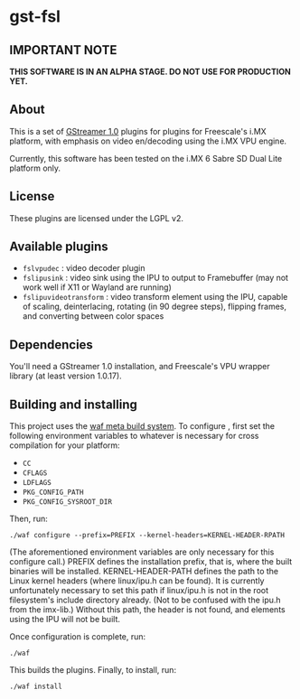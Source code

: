 gst-fsl
=======

IMPORTANT NOTE
--------------

**THIS SOFTWARE IS IN AN ALPHA STAGE. DO NOT USE FOR PRODUCTION YET.**

About
-----

This is a set of [GStreamer 1.0](http://gstreamer.freedesktop.org/) plugins for plugins for Freescale's
i.MX platform, with emphasis on video en/decoding using the i.MX VPU engine.

Currently, this software has been tested on the i.MX 6 Sabre SD Dual Lite platform only.


License
-------

These plugins are licensed under the LGPL v2.


Available plugins
-----------------

* `fslvpudec` : video decoder plugin
* `fslipusink` : video sink using the IPU to output to Framebuffer (may not work well if X11 or Wayland are running)
* `fslipuvideotransform` : video transform element using the IPU, capable of scaling, deinterlacing, rotating (in 90 degree steps), flipping frames, and converting between color spaces


Dependencies
------------

You'll need a GStreamer 1.0 installation, and Freescale's VPU wrapper library (at least version 1.0.17).


Building and installing
-----------------------

This project uses the [waf meta build system](https://code.google.com/p/waf/). To configure , first set
the following environment variables to whatever is necessary for cross compilation for your platform:

* `CC`
* `CFLAGS`
* `LDFLAGS`
* `PKG_CONFIG_PATH`
* `PKG_CONFIG_SYSROOT_DIR`

Then, run:

    ./waf configure --prefix=PREFIX --kernel-headers=KERNEL-HEADER-RPATH

(The aforementioned environment variables are only necessary for this configure call.)
PREFIX defines the installation prefix, that is, where the built binaries will be installed.
KERNEL-HEADER-PATH defines the path to the Linux kernel headers (where linux/ipu.h can be found).
It is currently unfortunately necessary to set this path if linux/ipu.h is not in the root filesystem's
include directory already. (Not to be confused with the ipu.h from the imx-lib.) Without this path,
the header is not found, and elements using the IPU will not be built.

Once configuration is complete, run:

    ./waf

This builds the plugins.
Finally, to install, run:

    ./waf install

